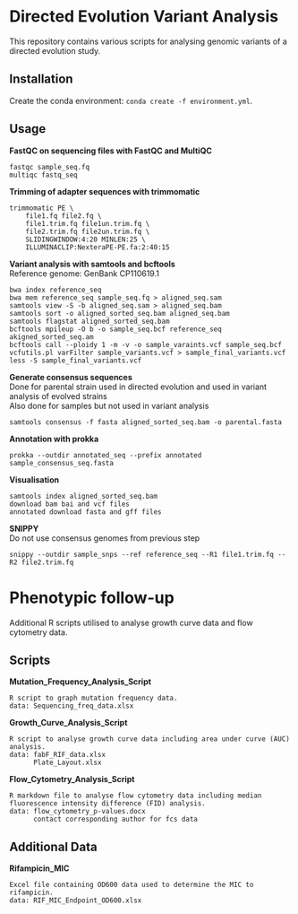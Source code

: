 # Directed Evolution Variant Analysis

This repository contains various scripts for analysing genomic variants of a directed evolution study.

## Installation ## 
Create the conda environment:  `conda create -f environment.yml`.

## Usage ##

**FastQC on sequencing files with FastQC and MultiQC**
```
fastqc sample_seq.fq
multiqc fastq_seq
```

**Trimming of adapter sequences with trimmomatic**
```
trimmomatic PE \
    file1.fq file2.fq \
    file1.trim.fq file1un.trim.fq \
    file2.trim.fq file2un.trim.fq \
    SLIDINGWINDOW:4:20 MINLEN:25 \
    ILLUMINACLIP:NexteraPE-PE.fa:2:40:15
```

**Variant analysis with samtools and bcftools**\
Reference genome: GenBank CP110619.1
```
bwa index reference_seq
bwa mem reference_seq sample_seq.fq > aligned_seq.sam
samtools view -S -b aligned_seq.sam > aligned_seq.bam
samtools sort -o aligned_sorted_seq.bam aligned_seq.bam
samtools flagstat aligned_sorted_seq.bam
bcftools mpileup -O b -o sample_seq.bcf reference_seq akigned_sorted_seq.am
bcftools call --ploidy 1 -m -v -o sample_varaints.vcf sample_seq.bcf
vcfutils.pl varFilter sample_variants.vcf > sample_final_variants.vcf
less -S sample_final_variants.vcf
```

**Generate consensus sequences**\
Done for parental strain used in directed evolution and used in variant analysis of evolved strains\
Also done for samples but not used in variant analysis
```
samtools consensus -f fasta aligned_sorted_seq.bam -o parental.fasta
```

**Annotation with prokka**
```
prokka --outdir annotated_seq --prefix annotated sample_consensus_seq.fasta
```

**Visualisation**
```
samtools index aligned_sorted_seq.bam
download bam bai and vcf files
annotated download fasta and gff files
```

**SNIPPY**\
Do not use consensus genomes from previous step
```
snippy --outdir sample_snps --ref reference_seq --R1 file1.trim.fq --R2 file2.trim.fq
```

# Phenotypic follow-up

Additional R scripts utilised to analyse growth curve data and flow cytometry data.

## Scripts ##
**Mutation_Frequency_Analysis_Script**
```
R script to graph mutation frequency data. 
data: Sequencing_freq_data.xlsx
```

**Growth_Curve_Analysis_Script**
```
R script to analyse growth curve data including area under curve (AUC) analysis. 
data: fabF_RIF_data.xlsx
      Plate_Layout.xlsx
```

**Flow_Cytometry_Analysis_Script**
```
R markdown file to analyse flow cytometry data including median fluorescence intensity difference (FID) analysis. 
data: flow_cytometry_p-values.docx
      contact corresponding author for fcs data
```

## Additional Data ##
**Rifampicin_MIC**
```
Excel file containing OD600 data used to determine the MIC to rifampicin.
data: RIF_MIC_Endpoint_OD600.xlsx
```
